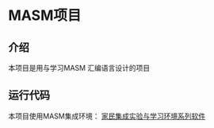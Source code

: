 # MASM项目

## 介绍

本项目是用与学习MASM 汇编语言设计的项目



## 运行代码

本项目使用MASM集成环境： [家民集成实验与学习环境系列软件](http://www.jiaminsoft.com/)

